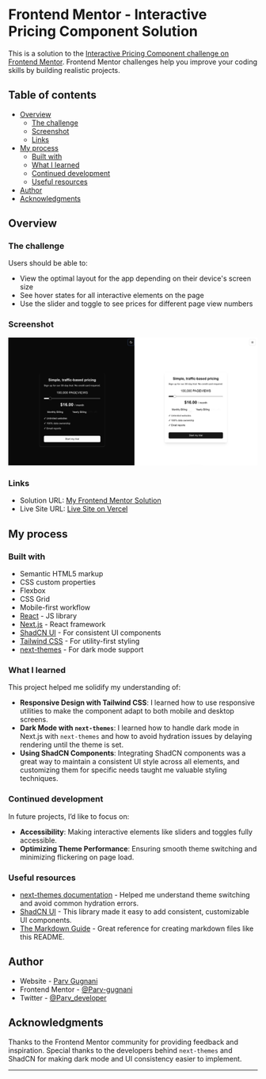 # Frontend Mentor - Interactive Pricing Component Solution

This is a solution to the [Interactive Pricing Component challenge on Frontend Mentor](https://www.frontendmentor.io/challenges/interactive-pricing-component-t0m8PIyY8). Frontend Mentor challenges help you improve your coding skills by building realistic projects. 

## Table of contents

- [Overview](#overview)
  - [The challenge](#the-challenge)
  - [Screenshot](#screenshot)
  - [Links](#links)
- [My process](#my-process)
  - [Built with](#built-with)
  - [What I learned](#what-i-learned)
  - [Continued development](#continued-development)
  - [Useful resources](#useful-resources)
- [Author](#author)
- [Acknowledgments](#acknowledgments)

## Overview

### The challenge

Users should be able to:

- View the optimal layout for the app depending on their device's screen size
- See hover states for all interactive elements on the page
- Use the slider and toggle to see prices for different page view numbers

### Screenshot

![Screenshot of my solution](./screenshot.jpg)

### Links

- Solution URL: [My Frontend Mentor Solution](https://www.frontendmentor.io/solutions/interactive-pricing-component-using-nextjs-and-shadcn-bRzTyLw8tK)
- Live Site URL: [Live Site on Vercel](https://investo-full-stack-dev-assignment.vercel.app/)

## My process

### Built with

- Semantic HTML5 markup
- CSS custom properties
- Flexbox
- CSS Grid
- Mobile-first workflow
- [React](https://reactjs.org/) - JS library
- [Next.js](https://nextjs.org/) - React framework
- [ShadCN UI](https://shadcn.dev) - For consistent UI components
- [Tailwind CSS](https://tailwindcss.com/) - For utility-first styling
- [next-themes](https://github.com/pacocoursey/next-themes) - For dark mode support

### What I learned

This project helped me solidify my understanding of:
- **Responsive Design with Tailwind CSS**: I learned how to use responsive utilities to make the component adapt to both mobile and desktop screens.
- **Dark Mode with `next-themes`**: I learned how to handle dark mode in Next.js with `next-themes` and how to avoid hydration issues by delaying rendering until the theme is set.
- **Using ShadCN Components**: Integrating ShadCN components was a great way to maintain a consistent UI style across all elements, and customizing them for specific needs taught me valuable styling techniques.

### Continued development

In future projects, I’d like to focus on:
- **Accessibility**: Making interactive elements like sliders and toggles fully accessible.
- **Optimizing Theme Performance**: Ensuring smooth theme switching and minimizing flickering on page load.

### Useful resources

- [next-themes documentation](https://github.com/pacocoursey/next-themes) - Helped me understand theme switching and avoid common hydration errors.
- [ShadCN UI](https://shadcn.dev) - This library made it easy to add consistent, customizable UI components.
- [The Markdown Guide](https://www.markdownguide.org/) - Great reference for creating markdown files like this README.

## Author

- Website - [Parv Gugnani](https://parv-gugnani.vercel.app/)
- Frontend Mentor - [@Parv-gugnani](https://www.frontendmentor.io/profile/Parv-gugnani)
- Twitter - [@Parv_developer](https://x.com/parv_developere)

## Acknowledgments

Thanks to the Frontend Mentor community for providing feedback and inspiration. Special thanks to the developers behind `next-themes` and ShadCN for making dark mode and UI consistency easier to implement.

---
